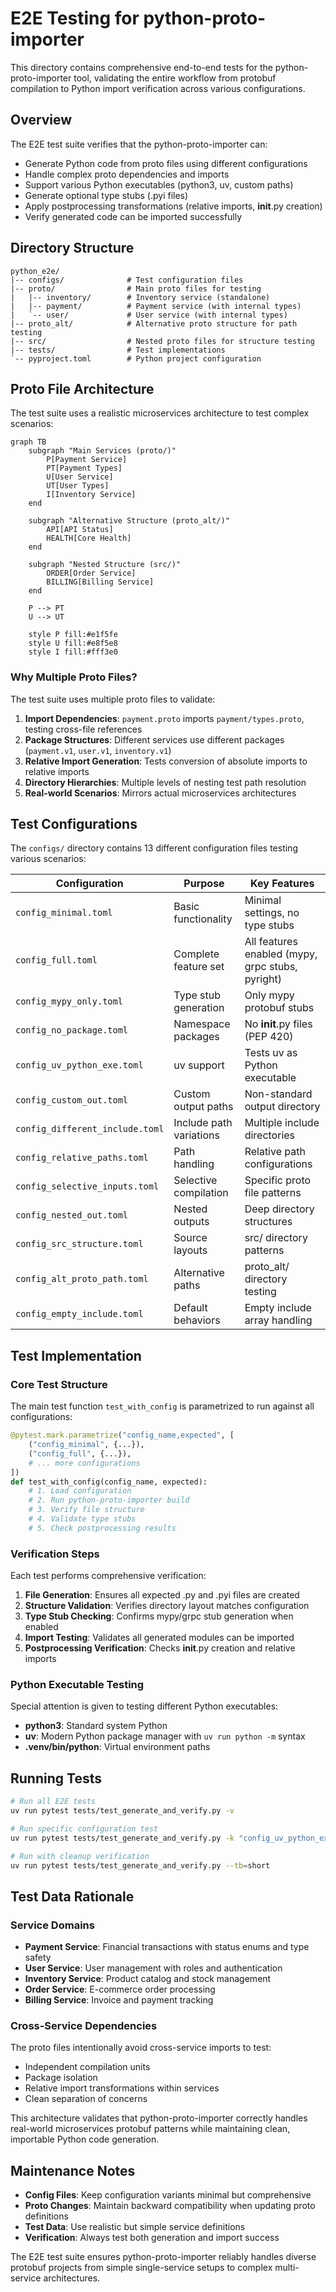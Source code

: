 # E2E Testing for python-proto-importer

This directory contains comprehensive end-to-end tests for the python-proto-importer tool, validating the entire workflow from protobuf compilation to Python import verification across various configurations.

## Overview

The E2E test suite verifies that the python-proto-importer can:

- Generate Python code from proto files using different configurations
- Handle complex proto dependencies and imports
- Support various Python executables (python3, uv, custom paths)
- Generate optional type stubs (.pyi files)
- Apply postprocessing transformations (relative imports, **init**.py creation)
- Verify generated code can be imported successfully

## Directory Structure

```
python_e2e/
|-- configs/              # Test configuration files
|-- proto/                # Main proto files for testing
|   |-- inventory/        # Inventory service (standalone)
|   |-- payment/          # Payment service (with internal types)
|   `-- user/             # User service (with internal types)
|-- proto_alt/            # Alternative proto structure for path testing
|-- src/                  # Nested proto files for structure testing
|-- tests/                # Test implementations
`-- pyproject.toml        # Python project configuration
```

## Proto File Architecture

The test suite uses a realistic microservices architecture to test complex scenarios:

```mermaid
graph TB
    subgraph "Main Services (proto/)"
        P[Payment Service]
        PT[Payment Types]
        U[User Service]
        UT[User Types]
        I[Inventory Service]
    end

    subgraph "Alternative Structure (proto_alt/)"
        API[API Status]
        HEALTH[Core Health]
    end

    subgraph "Nested Structure (src/)"
        ORDER[Order Service]
        BILLING[Billing Service]
    end

    P --> PT
    U --> UT

    style P fill:#e1f5fe
    style U fill:#e8f5e8
    style I fill:#fff3e0
```

### Why Multiple Proto Files?

The test suite uses multiple proto files to validate:

1. **Import Dependencies**: `payment.proto` imports `payment/types.proto`, testing cross-file references
2. **Package Structures**: Different services use different packages (`payment.v1`, `user.v1`, `inventory.v1`)
3. **Relative Import Generation**: Tests conversion of absolute imports to relative imports
4. **Directory Hierarchies**: Multiple levels of nesting test path resolution
5. **Real-world Scenarios**: Mirrors actual microservices architectures

## Test Configurations

The `configs/` directory contains 13 different configuration files testing various scenarios:

| Configuration                   | Purpose                 | Key Features                                     |
| ------------------------------- | ----------------------- | ------------------------------------------------ |
| `config_minimal.toml`           | Basic functionality     | Minimal settings, no type stubs                  |
| `config_full.toml`              | Complete feature set    | All features enabled (mypy, grpc stubs, pyright) |
| `config_mypy_only.toml`         | Type stub generation    | Only mypy protobuf stubs                         |
| `config_no_package.toml`        | Namespace packages      | No **init**.py files (PEP 420)                   |
| `config_uv_python_exe.toml`     | uv support              | Tests uv as Python executable                    |
| `config_custom_out.toml`        | Custom output paths     | Non-standard output directory                    |
| `config_different_include.toml` | Include path variations | Multiple include directories                     |
| `config_relative_paths.toml`    | Path handling           | Relative path configurations                     |
| `config_selective_inputs.toml`  | Selective compilation   | Specific proto file patterns                     |
| `config_nested_out.toml`        | Nested outputs          | Deep directory structures                        |
| `config_src_structure.toml`     | Source layouts          | src/ directory patterns                          |
| `config_alt_proto_path.toml`    | Alternative paths       | proto_alt/ directory testing                     |
| `config_empty_include.toml`     | Default behaviors       | Empty include array handling                     |

## Test Implementation

### Core Test Structure

The main test function `test_with_config` is parametrized to run against all configurations:

```python
@pytest.mark.parametrize("config_name,expected", [
    ("config_minimal", {...}),
    ("config_full", {...}),
    # ... more configurations
])
def test_with_config(config_name, expected):
    # 1. Load configuration
    # 2. Run python-proto-importer build
    # 3. Verify file structure
    # 4. Validate type stubs
    # 5. Check postprocessing results
```

### Verification Steps

Each test performs comprehensive verification:

1. **File Generation**: Ensures all expected .py and .pyi files are created
2. **Structure Validation**: Verifies directory layout matches configuration
3. **Type Stub Checking**: Confirms mypy/grpc stub generation when enabled
4. **Import Testing**: Validates all generated modules can be imported
5. **Postprocessing Verification**: Checks **init**.py creation and relative imports

### Python Executable Testing

Special attention is given to testing different Python executables:

- **python3**: Standard system Python
- **uv**: Modern Python package manager with `uv run python -m` syntax
- **.venv/bin/python**: Virtual environment paths

## Running Tests

```bash
# Run all E2E tests
uv run pytest tests/test_generate_and_verify.py -v

# Run specific configuration test
uv run pytest tests/test_generate_and_verify.py -k "config_uv_python_exe" -v

# Run with cleanup verification
uv run pytest tests/test_generate_and_verify.py --tb=short
```

## Test Data Rationale

### Service Domains

- **Payment Service**: Financial transactions with status enums and type safety
- **User Service**: User management with roles and authentication
- **Inventory Service**: Product catalog and stock management
- **Order Service**: E-commerce order processing
- **Billing Service**: Invoice and payment tracking

### Cross-Service Dependencies

The proto files intentionally avoid cross-service imports to test:

- Independent compilation units
- Package isolation
- Relative import transformations within services
- Clean separation of concerns

This architecture validates that python-proto-importer correctly handles real-world microservices protobuf patterns while maintaining clean, importable Python code generation.

## Maintenance Notes

- **Config Files**: Keep configuration variants minimal but comprehensive
- **Proto Changes**: Maintain backward compatibility when updating proto definitions
- **Test Data**: Use realistic but simple service definitions
- **Verification**: Always test both generation and import success

The E2E test suite ensures python-proto-importer reliably handles diverse protobuf projects from simple single-service setups to complex multi-service architectures.
